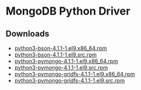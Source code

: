 MongoDB Python Driver
=====================

Downloads
---------

* [python3-bson-4.1.1-1.el9.x86\_64.rpm](https://file.lily.flowers/rpm/x86_64/python3-bson-4.1.1-1.el9.x86_64.rpm)
* [python3-bson-4.1.1-1.el9.src.rpm](https://file.lily.flowers/rpm/src/python3-bson-4.1.1-1.el9.src.rpm)
* [python3-pymongo-4.1.1-1.el9.x86\_64.rpm](https://file.lily.flowers/rpm/x86_64/python3-pymongo-4.1.1-1.el9.x86_64.rpm)
* [python3-pymongo-4.1.1-1.el9.src.rpm](https://file.lily.flowers/rpm/src/python3-pymongo-4.1.1-1.el9.src.rpm)
* [python3-pymongo-gridfs-4.1.1-1.el9.x86\_64.rpm](https://file.lily.flowers/rpm/x86_64/python3-pymongo-gridfs-4.1.1-1.el9.x86_64.rpm)
* [python3-pymongo-gridfs-4.1.1-1.el9.src.rpm](https://file.lily.flowers/rpm/src/python3-pymongo-gridfs-4.1.1-1.el9.src.rpm)
